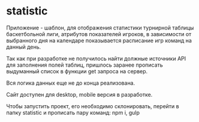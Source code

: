 # statistic

Приложение - шаблон, для отображения статистики турнирной таблицы баскетбольной лиги, атрибутов показателей игроков, в зависимости от выбранного дня на календаре показывается расписание игр команд на данный день.

Так как при разработке не получилось найти должные источники API для заполнения полей таблиц, пришлось заранее прописать выдуманный список в функции get запроса на сервер.

Вся логика данных еще не до конца реализована.

Сайт доступен для desktop, mobile версия в разработке.

Чтобы запустить проект, его необходимо склонировать, перейти в папку statistic и прописать пару команд: npm i, gulp

